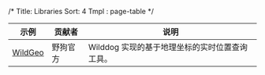 /*
Title: Libraries
Sort: 4
Tmpl : page-table
*/

| 示例 | 贡献者 | 说明 | 
|----|----|----| 
|<a href="https://github.com/WildDogTeam/lib-android-wildgeo" target="_blank">WildGeo</a>|野狗官方 | Wilddog 实现的基于地理坐标的实时位置查询工具。 |
